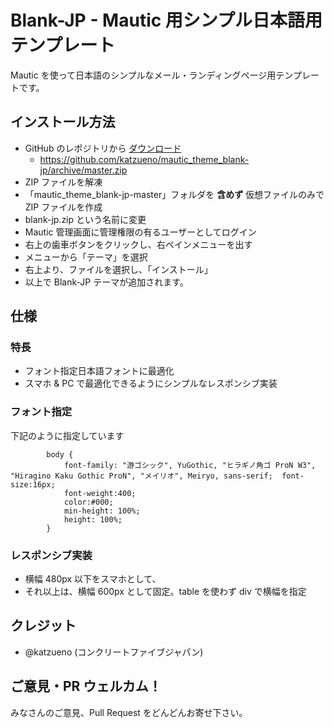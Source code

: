 # Blank-JP - Mautic 用シンプル日本語用テンプレート

Mautic を使って日本語のシンプルなメール・ランディングページ用テンプレートです。

## インストール方法

- GitHub のレポジトリから [ダウンロード](https://github.com/katzueno/mautic_theme_blank-jp/archive/master.zip)
    - https://github.com/katzueno/mautic_theme_blank-jp/archive/master.zip
- ZIP ファイルを解凍
- 「mautic_theme_blank-jp-master」フォルダを **含めず** 仮想ファイルのみで ZIP ファイルを作成
- blank-jp.zip という名前に変更 
- Mautic 管理画面に管理権限の有るユーザーとしてログイン
- 右上の歯車ボタンをクリックし、右ペインメニューを出す
- メニューから「テーマ」を選択
- 右上より、ファイルを選択し、「インストール」
- 以上で Blank-JP テーマが追加されます。

## 仕様

### 特長

- フォント指定日本語フォントに最適化
- スマホ & PC で最適化できるようにシンプルなレスポンシブ実装

### フォント指定

下記のように指定しています

```
        body {
        	font-family: "游ゴシック", YuGothic, "ヒラギノ角ゴ ProN W3", "Hiragino Kaku Gothic ProN", "メイリオ", Meiryo, sans-serif;	font-size:16px;
        	font-weight:400;
        	color:#000;
        	min-height: 100%;
        	height: 100%;
        }
```

### レスポンシブ実装

- 横幅 480px 以下をスマホとして、
- それ以上は、横幅 600px として固定。table を使わず div で横幅を指定

## クレジット

- @katzueno (コンクリートファイブジャパン)

## ご意見・PR ウェルカム！

みなさんのご意見、Pull Request をどんどんお寄せ下さい。
